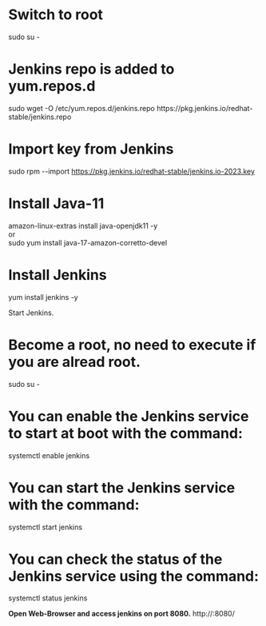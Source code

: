 

# Switch to root 
sudo su - 

# Jenkins repo is added to yum.repos.d 
<p>sudo wget -O /etc/yum.repos.d/jenkins.repo https://pkg.jenkins.io/redhat-stable/jenkins.repo <p/>

# Import key from Jenkins
sudo rpm --import https://pkg.jenkins.io/redhat-stable/jenkins.io-2023.key 

# Install Java-11 
amazon-linux-extras install java-openjdk11 -y  
or  <br/>
sudo yum install java-17-amazon-corretto-devel 

# Install Jenkins  
yum install jenkins -y

Start Jenkins.
# Become a root, no need to execute if you are alread root.
sudo su -

# You can enable the Jenkins service to start at boot with the command:
systemctl enable jenkins

# You can start the Jenkins service with the command:
systemctl start jenkins

# You can check the status of the Jenkins service using the command:
systemctl status jenkins

**Open Web-Browser and access jenkins on port 8080.**
http://<Public-IPv4-address>:8080/

